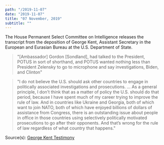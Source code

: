 ```yaml
---
path: "/2019-11-07"
date: "2019-11-07"
title: "07 November, 2019"
subtitle: ""
---
```


The House Permanent Select Committee on Intelligence releases the transcript from the deposition of George Kent, Assistant Secretary in the European and Eurasian Bureau at the U.S. Department of State.

> "[Ambassador] Gordon [Sondland], had talked to the President, POTUS in sort of shorthand, and POTUS wanted nothing less than President Zelensky to go to microphone and say investigations, Biden, and Clinton"

> "I do not believe the U.S. should ask other countries to engage in politically associated investigations and prosecutions. ... As a general principle, I don’t think that as a matter of policy the U.S. should do that period, because I have spent much of my career trying to improve the rule of law. And in countries like Ukraine and Georgia, both of which want to join NATO, both of which have enjoyed billions of dollars of assistance from Congress, there is an outstanding issue about people in office in those countries using selectively politically motivated prosecutions to go after their opponents. And that’s wrong for the rule of law regardless of what country that happens."

<span class="sources">
Source(s): <a href="https://docs.house.gov/meetings/IG/IG00/CPRT-116-IG00-D009.pdf" target="_blank" rel="noopener noreferrer">George Kent Testimony</a>
</span>
